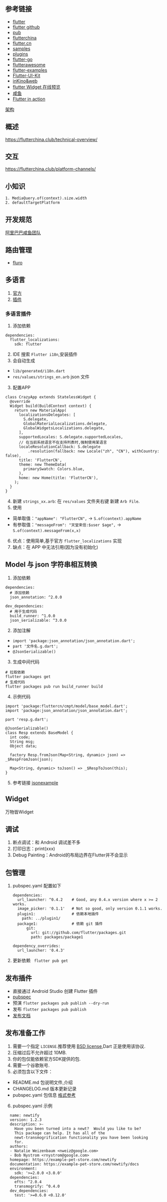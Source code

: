 ## 参考链接
- [flutter](https://flutter.dev)
- [flutter github](https://github.com/flutter/flutter)
- [pub](https://pub.dev)
- [flutterchina](https://flutterchina.club)
- [flutter.cn](https://flutter.cn/)
- [samples](https://github.com/flutter/samples/blob/master/INDEX.md)
- [plugins](https://github.com/flutter/plugins)
- [flutter-go](https://github.com/alibaba/flutter-go)
- [flutterawesome](https://flutterawesome.com/)
- [flutter-examples](https://github.com/nisrulz/flutter-examples)
- [Flutter-UI-Kit](https://github.com/iampawan/Flutter-UI-Kit)
- [inKino&web](https://github.com/roughike/inKino)
- [flutter Widget 在线预览](https://flutter-widget-livebook.blankapp.org/basics/introduction/)
- [咸鱼](https://www.yuque.com/xytech/flutter)
- [Flutter in action](https://developer.aliyun.com/article/720790)

[架构](http://img.1991th.com/tuchongeter/tech/flutter.framework)

## 概述
https://flutterchina.club/technical-overview/

## 交互
https://flutterchina.club/platform-channels/

## 小知识
```
1. MediaQuery.of(context).size.width
2. defaultTargetPlatform
```

## 开发规范
[阿里巴巴咸鱼团队](https://github.com/alibaba/flutter-go/blob/develop/Flutter_Go%20%E4%BB%A3%E7%A0%81%E5%BC%80%E5%8F%91%E8%A7%84%E8%8C%83.md)

## 路由管理
- [fluro](https://github.com/theyakka/fluro)

## 多语言
1. [官方](https://flutter.cn/docs/development/accessibility-and-localization/internationalization)
2. [插件](https://plugins.jetbrains.com/plugin/10128-flutter-i18n/)
### 多语言插件
1. 添加依赖
  ```
  dependencies:
    flutter_localizations:
      sdk: flutter  
  ```
2. IDE 搜索 `Flutter i18n`,安装插件
3. 会自动生成
  - `lib/generated/i18n.dart`
  - `res/values/strings_en.arb` json 文件
3. 配置APP
  ```
  class CrazyApp extends StatelessWidget {
    @override
    Widget build(BuildContext context) {
      return new MaterialApp(
        localizationsDelegates: [
          S.delegate,
          GlobalMaterialLocalizations.delegate,
          GlobalWidgetsLocalizations.delegate,
        ],
        supportedLocales: S.delegate.supportedLocales,
        // 在当前系统语言不在支持列表时,强制使用某语言
        localeResolutionCallback: S.delegate
            .resolution(fallback: new Locale("zh", "CN"), withCountry: false),
        title: 'FlutterCN',
        theme: new ThemeData(
          primarySwatch: Colors.blue,
        ),
        home: new Home(title: 'FlutterCN'),
      );
    }
  }
  ```
4. 新建 `strings_xx.arb`: 在 `res/values` 文件夹右键 新建 `Arb File`.
5. 使用
  - 简单取值：`"appName": "FlutterCN",` -> `S.of(context).appName`
  - 有参取值：`"messageFrom": "天堂来信:$user $age",` -> `S.of(context).messageFrom(x,x)`
6. 优点：使用简单,基于官方 `flutter_localizations` 实现
7. 缺点：在 APP 中无法引用(因为没有初始化)  


## Model 与 json 字符串相互转换
1. 添加依赖
  ```
  dependencies:
    # 添加依赖
    json_annotation: ^2.0.0

  dev_dependencies:
    # 用于生成代码
    build_runner: ^1.0.0
    json_serializable: ^3.0.0
  ```
2. 添加注解
  - `import 'package:json_annotation/json_annotation.dart';`
  - `part '文件名.g.dart';`
  - `@JsonSerializable()`
3. 生成中间代码
  ```
  # 拉取依赖
  flutter packages get
  # 生成代码
  flutter packages pub run build_runner build
  ```
4. 示例代码  
```
import 'package:fluttercn/cmpt/model/base_model.dart';
import 'package:json_annotation/json_annotation.dart';

part 'resp.g.dart';

@JsonSerializable()
class Resp extends BaseModel {
  int code;
  String msg;
  Object data;

  factory Resp.fromJson(Map<String, dynamic> json) => _$RespFromJson(json);

  Map<String, dynamic> toJson() => _$RespToJson(this);
}
```
5. 参考链接 [jsonexample](https://github.com/flutter/samples/tree/master/jsonexample)

## Widget
万物皆Widget

## 调试
1. 断点调试：和 Android 调试差不多
2. 打印日志：print(xxx)
3. Debug Painting：Android的布局边界在Flutter并不会显示

## 包管理
1. pubspec.yaml 配置如下
    ```
    dependencies:
      url_launcher: ^0.4.2    # Good, any 0.4.x version where x >= 2 works.
      image_picker: '0.1.1'   # Not so good, only version 0.1.1 works.
      plugin1:                # 依赖本地插件
        path: ../plugin1/
      package1:               # 依赖 git 插件
          git:
            url: git://github.com/flutter/packages.git
            path: packages/package1    

    dependency_overrides:
      url_launcher: '0.4.3'
    ```
2. 更新依赖 ` flutter pub get`    


## 发布插件
- 直接通过 Android Studio 创建 Flutter 插件
- [pubspec](https://pub.dev/)
- 预演 `flutter packages pub publish --dry-run`
- 发布 `flutter packages pub publish`
- [发布文档](https://dart.dev/tools/pub/publishing)

## 发布准备工作
1. 需要一个指定 `LICENSE`.推荐使用 [BSD license](http://opensource.org/licenses/BSD-2-Clause),Dart 正是使用该协议.
2. 压缩过后不允许超过 10MB.
3. 你的包仅能依赖官方SDK提供的包.
4. 需要一个谷歌账号.
5. 必须包含以下文件：
  - README.md 包说明文件,介绍
  - CHANGELOG.md 版本更新记录
  - pubspec.yaml 包信息 [格式参考](https://dart.dev/tools/pub/pubspec)
6. pubspec.yaml 示例
  ```
    name: newtify
    version: 1.2.3
    description: >-
      Have you been turned into a newt?  Would you like to be?
      This package can help. It has all of the
      newt-transmogrification functionality you have been looking
      for.
    authors:
    - Natalie Weizenbaum <nweiz@google.com>
    - Bob Nystrom <rnystrom@google.com>
    homepage: https://example-pet-store.com/newtify
    documentation: https://example-pet-store.com/newtify/docs
    environment:
      sdk: '>=2.0.0 <3.0.0'
    dependencies:
      efts: ^2.0.4
      transmogrify: ^0.4.0
    dev_dependencies:
      test: '>=0.6.0 <0.12.0'
  ```

